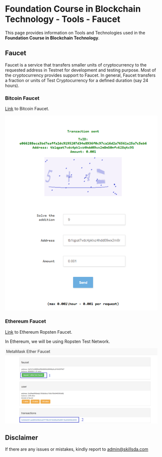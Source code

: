 # Foundation Course in Blockchain Technology - Tools - Faucet

This page provides information on Tools and Technologies used in the <b>Foundation Course in Blockchain Technology</b>.

## Faucet 

Faucet is a service that transfers smaller units of cryptocurrency to the requested address in Testnet for development and testing purpose. Most of the 
cryptocurrency provides support to Faucet. In general, Faucet transfers a fraction or units of Test Cryptocurrency for a defined duration (say 24 hours).

### Bitcoin Faucet 

[Link](https://testnet-faucet.mempool.co/) to Bitcoin Faucet.

![Bitcoin Faucet](../Assets/Bitcoin_Faucet_UI.png)

### Ethereum Faucet

[Link](https://faucet.metamask.io/) to Ethereum Ropsten Faucet.

In Ethereum, we will be using Ropsten Test Network. 

![Ropsten Faucet](../Assets/Ethereum_Ropsten_Faucet_UI.png)

## Disclaimer
If there are any issues or mistakes, kindly report to admin@skillsda.com
